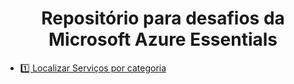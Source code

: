 <h1 align="center">Repositório para desafios da Microsoft Azure Essentials</h1>

- [1️⃣ Localizar Serviços por categoria](./docs/serviceCategory.md)